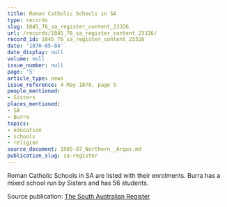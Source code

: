 ```yaml
---
title: Roman Catholic Schools in SA
type: records
slug: 1845_76_sa_register_content_23326
url: /records/1845_76_sa_register_content_23326/
record_id: 1845_76_sa_register_content_23326
date: '1870-05-04'
date_display: null
volume: null
issue_number: null
page: '5'
article_type: news
issue_reference: 4 May 1870, page 5
people_mentioned:
- Sisters
places_mentioned:
- SA
- Burra
topics:
- education
- schools
- religion
source_document: 1985-87_Northern__Argus.md
publication_slug: sa-register
---
```


Roman Catholic Schools in SA are listed with their enrolments.  Burra has a mixed school run by Sisters and has 56 students.

Source publication: [The South Australian Register](/publications/sa-register/)
